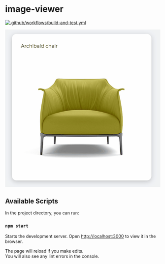 # image-viewer

[![.github/workflows/build-and-test.yml](https://github.com/JakeCake/image-viewer/actions/workflows/build-and-test.yml/badge.svg?branch=main)](https://github.com/JakeCake/image-viewer/actions/workflows/build-and-test.yml)

![Chair spinning](https://github.com/JakeCake/image-viewer/blob/master/documentation/example.gif?raw=true)

## Available Scripts

In the project directory, you can run:

### `npm start`

Starts the development server.
Open [http://localhost:3000](http://localhost:3000) to view it in the browser.

The page will reload if you make edits.\
You will also see any lint errors in the console.
